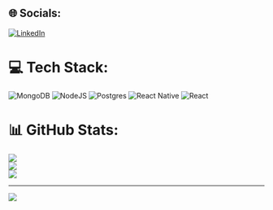 
## 🌐 Socials:
[![LinkedIn](https://img.shields.io/badge/LinkedIn-%230077B5.svg?logo=linkedin&logoColor=white)](https://linkedin.com/in/nambaje-edwin-97824a201) 

# 💻 Tech Stack:
![MongoDB](https://img.shields.io/badge/MongoDB-%234ea94b.svg?style=for-the-badge&logo=mongodb&logoColor=white) ![NodeJS](https://img.shields.io/badge/node.js-6DA55F?style=for-the-badge&logo=node.js&logoColor=white) ![Postgres](https://img.shields.io/badge/postgres-%23316192.svg?style=for-the-badge&logo=postgresql&logoColor=white) ![React Native](https://img.shields.io/badge/react_native-%2320232a.svg?style=for-the-badge&logo=react&logoColor=%2361DAFB) ![React](https://img.shields.io/badge/react-%2320232a.svg?style=for-the-badge&logo=react&logoColor=%2361DAFB)
# 📊 GitHub Stats:
![](https://github-readme-stats.vercel.app/api?username=edwinnambaje&theme=dark&hide_border=false&include_all_commits=false&count_private=false)<br/>
![](https://github-readme-streak-stats.herokuapp.com/?user=edwinnambaje&theme=dark&hide_border=false)<br/>
![](https://github-readme-stats.vercel.app/api/top-langs/?username=edwinnambaje&size_weight=0.5&count_weight=0.5)

---
[![](https://visitcount.itsvg.in/api?id=edwinnambaje&icon=0&color=0)](https://visitcount.itsvg.in)

<!-- Proudly created with GPRM ( https://gprm.itsvg.in ) -->
